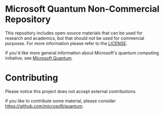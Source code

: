 # Microsoft Quantum Non-Commercial Repository

This repository includes open-source materials
that can be used for research and academics, but that should
not be used for commercial purposes. For more information
please refer to the [LICENSE](LICENSE).

If you'd like more general information about Microsoft's quantum computing initiative, 
see [Microsoft Quantum](https://www.microsoft.com/quantum/).


# Contributing

Please notice this project does not accept external contributions.

If you like to contribute some material, please consider https://github.com/microsoft/quantum.

